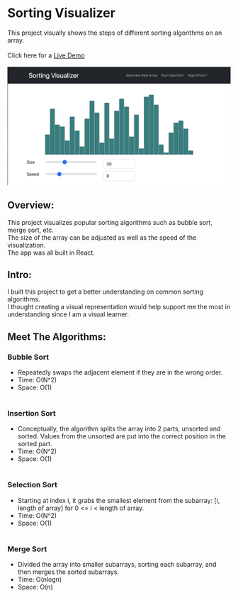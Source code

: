 # Sorting Visualizer

This project visually shows the steps of different sorting algorithms on an array.
<br /><br />
Click here for a [Live Demo](https://tvdao.github.io/sortingVisualizer/)
<br /><br />
![Image of App](images/introPic.png)

## Overview:

This project visualizes popular sorting algorithms such as bubble sort, merge sort, etc. <br />
The size of the array can be adjusted as well as the speed of the visualization. <br />
The app was all built in React.

## Intro:

I built this project to get a better understanding on common sorting algorithms. <br />
I thought creating a visual representation would help support me the most in understanding since I am a visual learner. 

## Meet The Algorithms:

### Bubble Sort
- Repeatedly swaps the adjacent element if they are in the wrong order.
- Time: O(N^2)
- Space: O(1)
<br /><br />

### Insertion Sort
- Conceptually, the algorithm splits the array into 2 parts, unsorted and sorted. Values from the unsorted are put into the correct position in the sorted part.
- Time: O(N^2)
- Space: O(1)
<br /><br />

### Selection Sort
- Starting at index i, it grabs the smallest element from the subarray: [i, length of array] for 0 <= i < length of array.
- Time: O(N^2)
- Space: O(1)
<br /><br />

### Merge Sort
- Divided the array into smaller subarrays, sorting each subarray, and then merges the sorted subarrays.
- Time: O(nlogn)
- Space: O(n)
<br /><br />